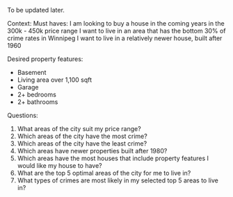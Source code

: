 To be updated later.

Context:
Must haves:
I am looking to buy a house in the coming years in the 300k - 450k price range
I want to live in an area that has the bottom 30% of crime rates in Winnipeg
I want to live in a relatively newer house, built after 1960

Desired property features:
- Basement
- Living area over 1,100 sqft
- Garage
- 2+ bedrooms
- 2+ bathrooms


Questions:
1. What areas of the city suit my price range?
2. Which areas of the city have the most crime?
3. Which areas of the city have the least crime?
4. Which areas have newer properties built after 1980?
5. Which areas have the most houses that include property features I would like my house to have?
6. What are the top 5 optimal areas of the city for me to live in?
7. What types of crimes are most likely in my selected top 5 areas to live in?